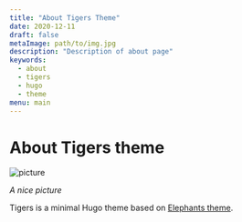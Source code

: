 ```yaml
---
title: "About Tigers Theme"
date: 2020-12-11
draft: false
metaImage: path/to/img.jpg
description: "Description of about page"
keywords:
  - about
  - tigers
  - hugo
  - theme
menu: main
---
```


# About Tigers theme

![picture](/images/himalaya_painting.jpg)

*A nice picture*

Tigers is a minimal Hugo theme based on [Elephants theme](https://github.com/meibenny/elephants/).
